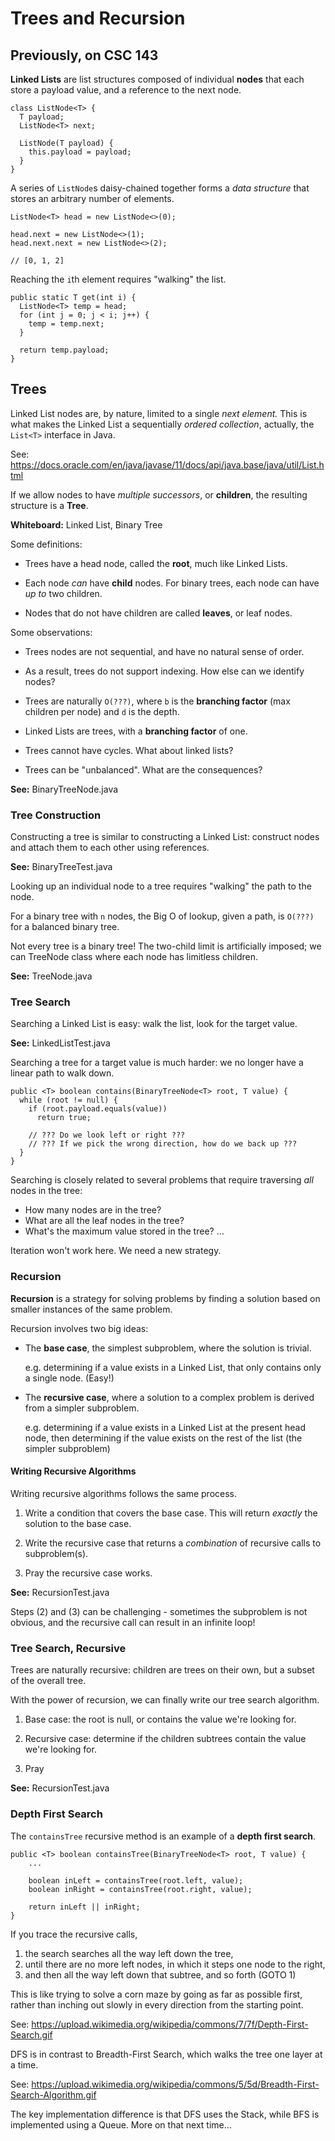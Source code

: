 # Trees and Recursion

## Previously, on CSC 143

**Linked Lists** are list structures composed of individual **nodes** that each store a payload value, and a reference to the next node.

```
class ListNode<T> {
  T payload;
  ListNode<T> next;

  ListNode(T payload) {
    this.payload = payload;
  }
}
```

A series of `ListNode`s daisy-chained together forms a *data structure* that stores an arbitrary number of elements.

```
ListNode<T> head = new ListNode<>(0);

head.next = new ListNode<>(1);
head.next.next = new ListNode<>(2);

// [0, 1, 2]
```

Reaching the `i`th element requires "walking" the list.

```
public static T get(int i) {
  ListNode<T> temp = head;
  for (int j = 0; j < i; j++) {
    temp = temp.next;
  }

  return temp.payload;
}
```

## Trees

Linked List nodes are, by nature, limited to a single *next element.* This is what makes the Linked List a sequentially *ordered collection*, actually, the `List<T>` interface in Java.

See: https://docs.oracle.com/en/java/javase/11/docs/api/java.base/java/util/List.html

If we allow nodes to have *multiple successors*, or **children**, the resulting structure is a **Tree**.

**Whiteboard:** Linked List, Binary Tree

Some definitions:

 - Trees have a head node, called the **root**, much like Linked Lists.
 
 - Each node *can* have **child** nodes. For binary trees, each node can have *up to* two children.
 
 - Nodes that do not have children are called **leaves**, or leaf nodes.

Some observations:

 - Trees nodes are not sequential, and have no natural sense of order.
 
 - As a result, trees do not support indexing. How else can we identify nodes?

 - Trees are naturally `O(???)`, where `b` is the **branching factor** (max children per node) and `d` is the depth.

 - Linked Lists are trees, with a **branching factor** of one.

 - Trees cannot have cycles. What about linked lists?
 
 - Trees can be "unbalanced". What are the consequences?

**See:** BinaryTreeNode.java

### Tree Construction

Constructing a tree is similar to constructing a Linked List: construct nodes and attach them to each other using references.

**See:** BinaryTreeTest.java

Looking up an individual node to a tree requires "walking" the path to the node.

For a binary tree with `n` nodes, the Big O of lookup, given a path, is `O(???)` for a balanced binary tree.

Not every tree is a binary tree! The two-child limit is artificially imposed; 
we can TreeNode class where each node has limitless children.

**See:** TreeNode.java

### Tree Search

Searching a Linked List is easy: walk the list, look for the target value.

**See:** LinkedListTest.java

Searching a tree for a target value is much harder: we no longer have a linear path to walk down.

```
public <T> boolean contains(BinaryTreeNode<T> root, T value) {
  while (root != null) {
    if (root.payload.equals(value))
      return true;

    // ??? Do we look left or right ???
    // ??? If we pick the wrong direction, how do we back up ???
  }
}
```

Searching is closely related to several problems that require traversing *all* nodes in the tree:

 - How many nodes are in the tree?
 - What are all the leaf nodes in the tree?
 - What's the maximum value stored in the tree?
 ...

Iteration won't work here. We need a new strategy.

### Recursion

**Recursion** is a strategy for solving problems by finding a solution based on smaller instances of the same problem.

Recursion involves two big ideas:

 - The **base case**, the simplest subproblem, where the solution is trivial.

   e.g. determining if a value exists in a Linked List, that only contains only a single node. (Easy!)

 - The **recursive case**, where a solution to a complex problem is derived from a simpler subproblem.
 
   e.g. determining if a value exists in a Linked List at the present head node,
        then determining if the value exists on the rest of the list (the simpler subproblem)

#### Writing Recursive Algorithms

Writing recursive algorithms follows the same process.

 1. Write a condition that covers the base case.
    This will return *exactly* the solution to the base case.

 2. Write the recursive case that returns a *combination* of recursive calls to subproblem(s).
 
 3. Pray the recursive case works.

**See:** RecursionTest.java

Steps (2) and (3) can be challenging - sometimes the subproblem is not obvious,
and the recursive call can result in an infinite loop!

### Tree Search, Recursive

Trees are naturally recursive: children are trees on their own, but a subset of the overall tree.

With the power of recursion, we can finally write our tree search algorithm.

 1. Base case: the root is null, or contains the value we're looking for.
 
 2. Recursive case: determine if the children subtrees contain the value we're looking for.
 
 3. Pray

**See:** RecursionTest.java

### Depth First Search

The `containsTree` recursive method is an example of a **depth first search**.

```
public <T> boolean containsTree(BinaryTreeNode<T> root, T value) {
    ...

    boolean inLeft = containsTree(root.left, value);
    boolean inRight = containsTree(root.right, value);

    return inLeft || inRight;
}
```

If you trace the recursive calls,

 1. the search searches all the way left down the tree,
 2. until there are no more left nodes, in which it steps one node to the right,
 3. and then all the way left down that subtree, and so forth (GOTO 1)

This is like trying to solve a corn maze by going as far as possible first,
rather than inching out slowly in every direction from the starting point.

See: https://upload.wikimedia.org/wikipedia/commons/7/7f/Depth-First-Search.gif

DFS is in contrast to Breadth-First Search, which walks the tree one layer at a time.

See: https://upload.wikimedia.org/wikipedia/commons/5/5d/Breadth-First-Search-Algorithm.gif

The key implementation difference is that DFS uses the Stack, while BFS is implemented
using a Queue. More on that next time...
